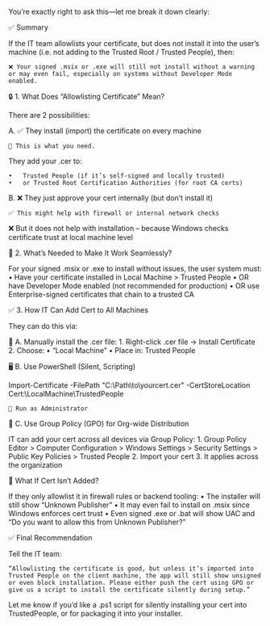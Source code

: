 You’re exactly right to ask this—let me break it down clearly:

✅ Summary

If the IT team allowlists your certificate, but does not install it into the user’s machine (i.e. not adding to the Trusted Root / Trusted People), then:

	❌ Your signed .msix or .exe will still not install without a warning or may even fail, especially on systems without Developer Mode enabled.

🔒 1. What Does “Allowlisting Certificate” Mean?

There are 2 possibilities:

A. ✅ They install (import) the certificate on every machine

	📌 This is what you need.
They add your .cer to:

	•	Trusted People (if it’s self-signed and locally trusted)
	•	or Trusted Root Certification Authorities (for root CA certs)

B. ❌ They just approve your cert internally (but don’t install it)

	✅ This might help with firewall or internal network checks
❌ But it does not help with installation – because Windows checks certificate trust at local machine level

🔧 2. What’s Needed to Make It Work Seamlessly?

For your signed .msix or .exe to install without issues, the user system must:
	•	Have your certificate installed in Local Machine > Trusted People
	•	OR have Developer Mode enabled (not recommended for production)
	•	OR use Enterprise-signed certificates that chain to a trusted CA

✅ 3. How IT Can Add Cert to All Machines

They can do this via:

📍 A. Manually install the .cer file:
	1.	Right-click .cer file → Install Certificate
	2.	Choose:
	•	“Local Machine”
	•	Place in: Trusted People

🖥️ B. Use PowerShell (Silent, Scripting)

Import-Certificate -FilePath "C:\Path\to\yourcert.cer" -CertStoreLocation Cert:\LocalMachine\TrustedPeople

	🔐 Run as Administrator

🏢 C. Use Group Policy (GPO) for Org-wide Distribution

IT can add your cert across all devices via Group Policy:
	1.	Group Policy Editor > Computer Configuration > Windows Settings > Security Settings > Public Key Policies > Trusted People
	2.	Import your cert
	3.	It applies across the organization

🛑 What If Cert Isn’t Added?

If they only allowlist it in firewall rules or backend tooling:
	•	The installer will still show “Unknown Publisher”
	•	It may even fail to install on .msix since Windows enforces cert trust
	•	Even signed .exe or .bat will show UAC and “Do you want to allow this from Unknown Publisher?”

✅ Final Recommendation

Tell the IT team:

	“Allowlisting the certificate is good, but unless it’s imported into Trusted People on the client machine, the app will still show unsigned or even block installation. Please either push the cert using GPO or give us a script to install the certificate silently during setup.”

Let me know if you’d like a .ps1 script for silently installing your cert into TrustedPeople, or for packaging it into your installer.